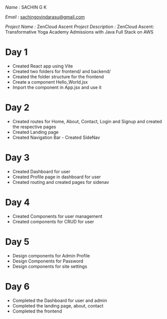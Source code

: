*Name :* SACHIN G K

*Email :* sachingovindarasu@gmail.com

*Project Name :* ZenCloud Ascent
*Project Description :* ZenCloud Ascent: Transformative Yoga Academy Admissions with Java Full Stack on AWS

# Day 1

- Created React app using Vite
- Created two folders for frontend/ and backend/
- Created the folder structure for the frontend
- Create a component Hello_World.jsx
- Import the component in App.jsx and use it

# Day 2

- Created routes for Home, About, Contact, Login and Signup and created the respective pages
- Created Landing page
- Created Navigation Bar
- Created SideNav

# Day 3

- Created Dashboard for user
- Created Profile page in dashboard for user
- Created routing and created pages for sidenav

# Day 4

- Created Components for user management
- Created components for CRUD for user

# Day 5

- Design components for Admin Profile
- Design Components for Password
- Design components for site settings

# Day 6

- Completed the Dashboard for user and admin
- Completed the landing page, about, contact
- Completed the frontend